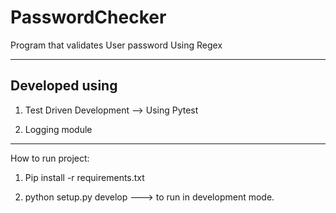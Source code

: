 # PasswordChecker
Program that validates User password Using Regex
***
Developed using
---
1. Test Driven Development --> Using Pytest

2. Logging module
***
How to run project:
1. Pip install -r requirements.txt

2. python setup.py develop ---> to run in development mode.
